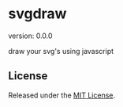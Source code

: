 # svgdraw

version: 0.0.0

draw your svg's using javascript

## License

Released under the [MIT License](http://www.opensource.org/licenses/mit-license.php).

